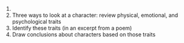 
1. 
2. Three ways to look at a character: review physical, emotional, and psychological traits
3. Identify these traits (in an excerpt from a poem)
4. Draw conclusions about characters based on those traits
